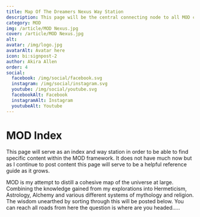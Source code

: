 ```yaml
---
title: Map Of The Dreamers Nexus Way Station
description: This page will be the central connecting node to all MOD content
category: MOD
img: /article/MOD Nexus.jpg
cover: /article/MOD Nexus.jpg
alt: 
avatar: /img/logo.jpg
avatarAlt: Avatar here
icon: bi:signpost-2
author: Akira Allen
order: 4
social:
  facebook: /img/social/facebook.svg
  instagram: /img/social/instagram.svg
  youtube: /img/social/youtube.svg
  facebookAlt: Facebook
  instagramAlt: Instagram
  youtubeAlt: Youtube
---
```

# MOD Index

This page will serve as an index and way station in order to be able to find specific content within the MOD framework. It does not have much now but as I continue to post content this page will serve to be a helpful reference guide as it grows.

MOD is my attempt to distill a cohesive map of the universe at large. Combining the knowledge gained from my explorations into Hermeticism, Astrology, Alchemy and various different systems of mythology and religion. The wisdom unearthed by sorting through this will be posted below. You can reach all roads from here the question is where are you headed.....
